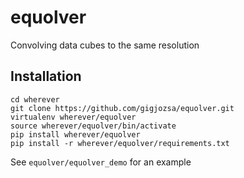 # equolver
Convolving data cubes to the same resolution
## Installation

```
cd wherever
git clone https://github.com/gigjozsa/equolver.git
virtualenv wherever/equolver
source wherever/equolver/bin/activate
pip install wherever/equolver
pip install -r wherever/equolver/requirements.txt
```

See ``equolver/equolver_demo`` for an example
